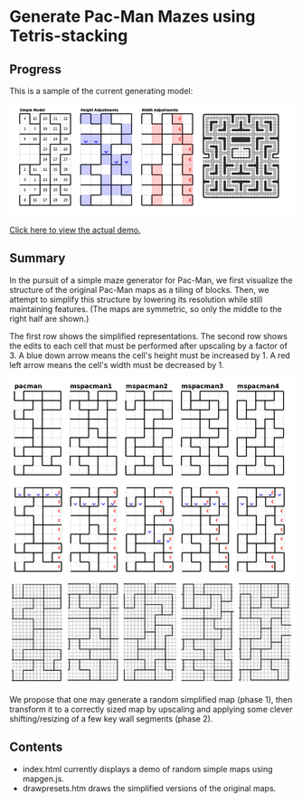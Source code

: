# Generate Pac-Man Mazes using Tetris-stacking

## Progress

This is a sample of the current generating model:

<img src="./working.png" />

[Click here to view the actual demo.](http://shaunew.github.com/Pac-Man/mapgen/tetris)

## Summary

In the pursuit of a simple maze generator for Pac-Man, we first visualize the
structure of the original Pac-Man maps as a tiling of blocks.  Then, we attempt
to simplify this structure by lowering its resolution while still maintaining features.
(The maps are symmetric, so only the middle to the right half are shown.)

The first row shows the simplified representations.  The second row shows the
edits to each cell that must be performed after upscaling by a factor of 3.
A blue down arrow means the cell's height must be increased by 1.  A red left
arrow means the cell's width must be decreased by 1.

<img src="./simplify.png" />

We propose that one may generate a random simplified map (phase 1), then transform
it to a correctly sized map by upscaling and applying some clever
shifting/resizing of a few key wall segments (phase 2).

## Contents

* index.html currently displays a demo of random simple maps using mapgen.js.
* drawpresets.htm draws the simplified versions of the original maps.
